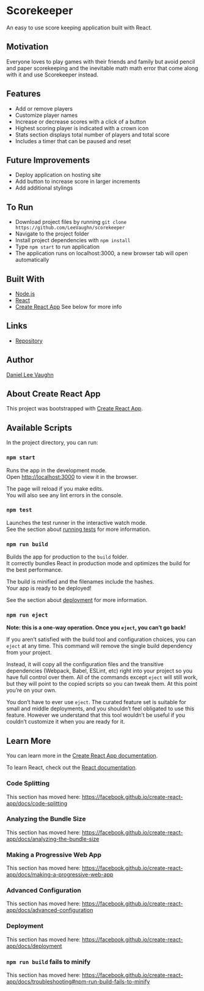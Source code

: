 # Scorekeeper

An easy to use score keeping application built with React.

## Motivation

Everyone loves to play games with their friends and family but avoid pencil and paper scorekeeping and the inevitable math
math error that come along with it and use Scorekeeper instead.

## Features

* Add or remove players
* Customize player names
* Increase or decrease scores with a click of a button
* Highest scoring player is indicated with a crown icon
* Stats section displays total number of players and total score
* Includes a timer that can be paused and reset

## Future Improvements

* Deploy application on hosting site
* Add button to increase score in larger increments
* Add additional stylings

## To Run

* Download project files by running ```git clone https://github.com/LeeVaughn/scorekeeper```
* Navigate to the project folder
* Install project dependencies with ```npm install```
* Type ```npm start``` to run application
* The application runs on localhost:3000, a new browser tab will open automatically

## Built With

* [Node.js](https://nodejs.org/en/)
* [React](https://reactjs.org/)
* [Create React App](https://github.com/facebook/create-react-app) See below for more info

## Links

* [Repository](https://github.com/LeeVaughn/scorekeeper)

## Author

[Daniel Lee Vaughn](https://github.com/LeeVaughn)

## About Create React App

This project was bootstrapped with [Create React App](https://github.com/facebook/create-react-app).

## Available Scripts

In the project directory, you can run:

### `npm start`

Runs the app in the development mode.<br>
Open [http://localhost:3000](http://localhost:3000) to view it in the browser.

The page will reload if you make edits.<br>
You will also see any lint errors in the console.

### `npm test`

Launches the test runner in the interactive watch mode.<br>
See the section about [running tests](https://facebook.github.io/create-react-app/docs/running-tests) for more information.

### `npm run build`

Builds the app for production to the `build` folder.<br>
It correctly bundles React in production mode and optimizes the build for the best performance.

The build is minified and the filenames include the hashes.<br>
Your app is ready to be deployed!

See the section about [deployment](https://facebook.github.io/create-react-app/docs/deployment) for more information.

### `npm run eject`

**Note: this is a one-way operation. Once you `eject`, you can’t go back!**

If you aren’t satisfied with the build tool and configuration choices, you can `eject` at any time. This command will remove the single build dependency from your project.

Instead, it will copy all the configuration files and the transitive dependencies (Webpack, Babel, ESLint, etc) right into your project so you have full control over them. All of the commands except `eject` will still work, but they will point to the copied scripts so you can tweak them. At this point you’re on your own.

You don’t have to ever use `eject`. The curated feature set is suitable for small and middle deployments, and you shouldn’t feel obligated to use this feature. However we understand that this tool wouldn’t be useful if you couldn’t customize it when you are ready for it.

## Learn More

You can learn more in the [Create React App documentation](https://facebook.github.io/create-react-app/docs/getting-started).

To learn React, check out the [React documentation](https://reactjs.org/).

### Code Splitting

This section has moved here: https://facebook.github.io/create-react-app/docs/code-splitting

### Analyzing the Bundle Size

This section has moved here: https://facebook.github.io/create-react-app/docs/analyzing-the-bundle-size

### Making a Progressive Web App

This section has moved here: https://facebook.github.io/create-react-app/docs/making-a-progressive-web-app

### Advanced Configuration

This section has moved here: https://facebook.github.io/create-react-app/docs/advanced-configuration

### Deployment

This section has moved here: https://facebook.github.io/create-react-app/docs/deployment

### `npm run build` fails to minify

This section has moved here: https://facebook.github.io/create-react-app/docs/troubleshooting#npm-run-build-fails-to-minify
